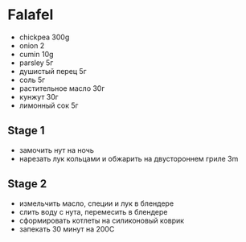 # Falafel

* chickpea 300g
* onion 2
* cumin 10g
* parsley 5г
* душистый перец 5г
* соль 5г
* растительное масло 30г
* кунжут 30г
* лимонный сок 5г

## Stage 1
* замочить нут на ночь
* нарезать лук кольцами и обжарить на двустороннем гриле 3m

## Stage 2
* измельчить масло, специи и лук в блендере
* слить воду с нута, перемесить в блендере
* сформировать котлеты на силиконовый коврик
* запекать 30 минут на 200C

